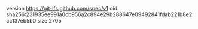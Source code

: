 version https://git-lfs.github.com/spec/v1
oid sha256:231935ee991a0cb956a2c894e29b288647e09492841fdab221b8e2cc137eb5b0
size 2705
